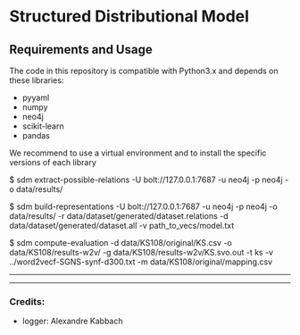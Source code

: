 # Structured Distributional Model
## Requirements and Usage
The code in this repository is compatible with Python3.x and depends on these libraries:

- pyyaml
- numpy
- neo4j
- scikit-learn
- pandas

We recommend to use a virtual environment and to install the specific versions of each library

$ sdm extract-possible-relations -U  bolt://127.0.0.1:7687  -u neo4j -p neo4j -o data/results/

$ sdm build-representations -U  bolt://127.0.0.1:7687  -u neo4j -p neo4j -o data/results/ -r data/dataset/generated/dataset.relations -d data/dataset/generated/dataset.all -v path_to_vecs/model.txt

$ sdm compute-evaluation -d data/KS108/original/KS.csv -o data/KS108/results-w2v/ -g data/KS108/results-w2v/KS.svo.out -t ks -v ../word2vecf-SGNS-synf-d300.txt -m data/KS108/original/mapping.csv
***

***
### Credits:
* logger: Alexandre Kabbach
